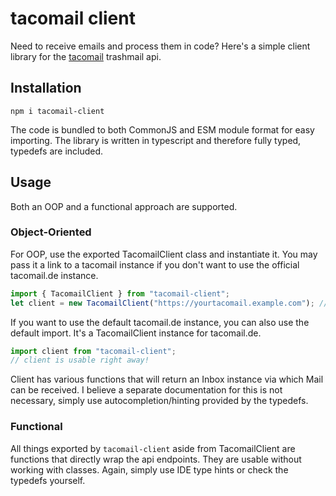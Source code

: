 # tacomail client
Need to receive emails and process them in code?
Here's a simple client library for the [tacomail](https://github.com/oskar2517/tacomail) trashmail api.
## Installation
```
npm i tacomail-client
```
The code is bundled to both CommonJS and ESM module format for easy importing.
The library is written in typescript and therefore fully typed, typedefs are included.
## Usage
Both an OOP and a functional approach are supported.
### Object-Oriented
For OOP, use the exported TacomailClient class and instantiate it.
You may pass it a link to a tacomail instance if you don't want to use the official tacomail.de instance.
```ts
import { TacomailClient } from "tacomail-client";
let client = new TacomailClient("https://yourtacomail.example.com"); // no trailing slash
```
If you want to use the default tacomail.de instance, you can also use the default import.
It's a TacomailClient instance for tacomail.de.
```ts
import client from "tacomail-client";
// client is usable right away!
```
Client has various functions that will return an Inbox instance via which Mail can be received.
I believe a separate documentation for this is not necessary, simply use autocompletion/hinting provided by the typedefs.
### Functional
All things exported by `tacomail-client` aside from TacomailClient are functions that directly wrap the api endpoints.
They are usable without working with classes. Again, simply use IDE type hints or check the typedefs yourself.